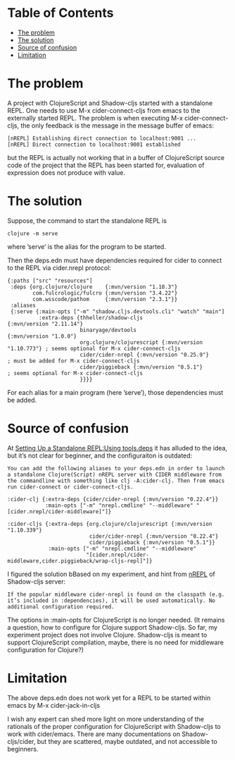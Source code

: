 
# Table of Contents

-   [The problem](#org94c9b3c)
-   [The solution](#org9f79844)
-   [Source of confusion](#orgca5c158)
-   [Limitation](#org77be072)



<a id="org94c9b3c"></a>

# The problem

A project with ClojureScript and Shadow-cljs started with a standalone REPL.
One needs to use M-x cider-connect-cljs from emacs to the externally started REPL.
The problem is when executing M-x cider-connect-cljs, the only feedback is the message in the message buffer of emacs:

    [nREPL] Establishing direct connection to localhost:9001 ...
    [nREPL] Direct connection to localhost:9001 established

but the REPL is actually not working that in a buffer of ClojureScript source code of the project that the REPL has been started for,
evaluation of expression does not produce with value.


<a id="org9f79844"></a>

# The solution

Suppose, the command to start the standalone REPL is

    clojure -m serve

where &rsquo;serve&rsquo; is the alias for the program to be started.

Then the deps.edn must have dependencies required for cider to connect to the REPL via cider.nrepl protocol:

    {:paths ["src" "resources"]
     :deps {org.clojure/clojure    {:mvn/version "1.10.3"}
            com.fulcrologic/fulcro {:mvn/version "3.4.22"}
            com.wsscode/pathom     {:mvn/version "2.3.1"}}
     :aliases
     {:serve {:main-opts ["-m" "shadow.cljs.devtools.cli" "watch" "main"]
              :extra-deps {thheller/shadow-cljs                {:mvn/version "2.11.14"}
                           binaryage/devtools                  {:mvn/version "1.0.0"}
                           org.clojure/clojurescript {:mvn/version "1.10.773"} ; seems optional for M-x cider-connect-cljs
                           cider/cider-nrepl {:mvn/version "0.25.9"}           ; must be added for M-x cider-connect-cljs
                           cider/piggieback {:mvn/version "0.5.1"}             ; seems optional for M-x cider-connect-cljs
                           }}}}

For each alias for a main program (here &rsquo;serve&rsquo;), those dependencies must be added.


<a id="orgca5c158"></a>

# Source of confusion

At [Setting Up a Standalone REPL:Using tools.deps](https://docs.cider.mx/cider/basics/middleware_setup.html#using-tools-deps)
it has alluded to the idea, but it&rsquo;s not clear for beginner, and the configuraiton is outdated:

    You can add the following aliases to your deps.edn in order to launch a standalone Clojure(Script) nREPL server with CIDER middleware from the commandline with something like clj -A:cider-clj. Then from emacs run cider-connect or cider-connect-cljs.

    :cider-clj {:extra-deps {cider/cider-nrepl {:mvn/version "0.22.4"}}
                :main-opts ["-m" "nrepl.cmdline" "--middleware" "[cider.nrepl/cider-middleware]"]}
    
    :cider-cljs {:extra-deps {org.clojure/clojurescript {:mvn/version "1.10.339"}
                              cider/cider-nrepl {:mvn/version "0.22.4"}
                              cider/piggieback {:mvn/version "0.5.1"}}
                 :main-opts ["-m" "nrepl.cmdline" "--middleware"
                             "[cider.nrepl/cider-middleware,cider.piggieback/wrap-cljs-repl]"]}

I figured the solution bBased on my experiment, and hint from [nREPL](https://shadow-cljs.github.io/docs/UsersGuide.html#nREPL) of Shadow-cljs server:

    If the popular middleware cider-nrepl is found on the classpath (e.g. it’s included in :dependencies), it will be used automatically. No additional configuration required.

The options in :main-opts for ClojureScript is no longer needed.
(It remains a question, how to configure for Clojure support Shadow-cljs. So far, my experiment project does not involve Clojure.
Shadow-cljs is meant to support ClojureScript compilation, maybe, there is no need for middleware configuration for Clojure?)


<a id="org77be072"></a>

# Limitation

The above deps.edn does not work yet for a REPL to be started within emacs by M-x cider-jack-in-cljs

I wish any expert can shed more light on more understanding of the rationals of the proper configuration for ClojureScript with Shadow-cljs to work with cider/emacs.
There are many documentations on Shadow-cljs/cider, but they are scattered, maybe outdated, and not accessible to beginners.

